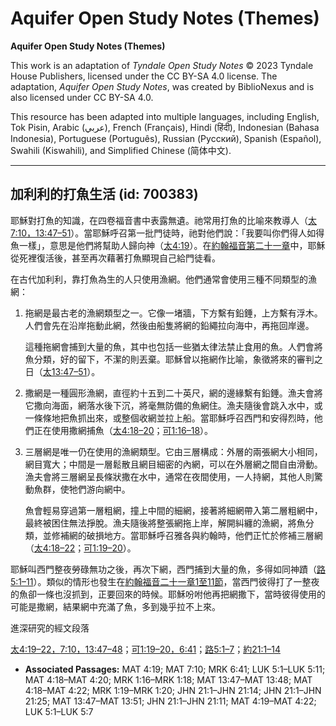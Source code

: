 # Aquifer Open Study Notes (Themes)

**Aquifer Open Study Notes (Themes)**

This work is an adaptation of *Tyndale Open Study Notes* © 2023 Tyndale House Publishers, licensed under the CC BY\-SA 4\.0 license. The adaptation, *Aquifer Open Study Notes*, was created by BiblioNexus and is also licensed under CC BY\-SA 4\.0\.

This resource has been adapted into multiple languages, including English, Tok Pisin, Arabic (عربي), French (Français), Hindi (हिंदी), Indonesian (Bahasa Indonesia), Portuguese (Português), Russian (Русский), Spanish (Español), Swahili (Kiswahili), and Simplified Chinese (简体中文).



--------------------------------

## 加利利的打魚生活 (id: 700383)

耶穌對打魚的知識，在四卷福音書中表露無遺。祂常用打魚的比喻來教導人（[太7:10，](https://ref.ly/Matt7:10)[13:47–51](https://ref.ly/Matt13:47-Matt13:51)）。當耶穌呼召第一批門徒時，祂對他們說：「我要叫你們得人如得魚一樣」，意思是他們將幫助人歸向神（[太4:19](https://ref.ly/Matt4:19)）。在[約翰福音第二十一章](https://ref.ly/John21:1-John21:25)中，耶穌從死裡復活後，甚至再次藉著打魚顯現自己給門徒看。

在古代加利利，靠打魚為生的人只使用漁網。他們通常會使用三種不同類型的漁網：

1. 拖網是最古老的漁網類型之一。它像一堵牆，下方繫有鉛錘，上方繫有浮木。人們會先在沿岸拖動此網，然後由船隻將網的鉛繩拉向海中，再拖回岸邊。

    這種拖網會捕到大量的魚，其中也包括一些猶太律法禁止食用的魚。人們會將魚分類，好的留下，不潔的則丟棄。耶穌曾以拖網作比喻，象徵將來的審判之日（[太13:47–51](https://ref.ly/Matt13:47-Matt13:51)）。

2. 撒網是一種圓形漁網，直徑約十五到二十英尺，網的邊緣繫有鉛錘。漁夫會將它撒向海面，網落水後下沉，將毫無防備的魚網住。漁夫隨後會跳入水中，或一條條地把魚抓出來，或整個收網並拉上船。當耶穌呼召西門和安得烈時，他們正在使用撒網捕魚（[太4:18–20](https://ref.ly/Matt4:18-Matt4:20)；[可1:16–18](https://ref.ly/Mark1:16-Mark1:18)）。
3. 三層網是唯一仍在使用的漁網類型。它由三層構成：外層的兩張網大小相同，網目寬大；中間是一層鬆散且網目細密的內網，可以在外層網之間自由滑動。漁夫會將三層網呈長條狀撒在水中，通常在夜間使用，一人持網，其他人則驚動魚群，使牠們游向網中。

    魚會輕易穿過第一層粗網，撞上中間的細網，接著將細網帶入第二層粗網中，最終被困住無法掙脫。漁夫隨後將整張網拖上岸，解開糾纏的漁網，將魚分類，並修補網的破損地方。當耶穌呼召雅各與約翰時，他們正忙於修補三層網（[太4:18–22](https://ref.ly/Matt4:18-Matt4:22)；[可1:19–20](https://ref.ly/Mark1:19-Mark1:20)）。

耶穌叫西門整夜勞碌無功之後，再次下網，西門捕到大量的魚，多得如同神蹟（[路5:1–11](https://ref.ly/Luke5:1-Luke5:11)）。類似的情形也發生在[約翰福音二十一章1至11節](https://ref.ly/John21:1-John21:11)，當西門彼得打了一整夜的魚卻一條也沒抓到，正要回來的時候。耶穌吩咐他再把網撒下，當時彼得使用的可能是撒網，結果網中充滿了魚，多到幾乎拉不上來。

進深研究的經文段落

[太4:19–22，](https://ref.ly/Matt4:19-Matt4:22)[7:10，](https://ref.ly/Matt7:10)[13:47–48](https://ref.ly/Matt13:47-Matt13:48)；[可1:19–20，](https://ref.ly/Mark1:19-Mark1:20)[6:41](https://ref.ly/Mark6:41)；[路5:1–7](https://ref.ly/Luke5:1-Luke5:7)；[約21:1–14](https://ref.ly/John21:1-John21:14)

* **Associated Passages:** MAT 4:19; MAT 7:10; MRK 6:41; LUK 5:1–LUK 5:11; MAT 4:18–MAT 4:20; MRK 1:16–MRK 1:18; MAT 13:47–MAT 13:48; MAT 4:18–MAT 4:22; MRK 1:19–MRK 1:20; JHN 21:1–JHN 21:14; JHN 21:1–JHN 21:25; MAT 13:47–MAT 13:51; JHN 21:1–JHN 21:11; MAT 4:19–MAT 4:22; LUK 5:1–LUK 5:7

